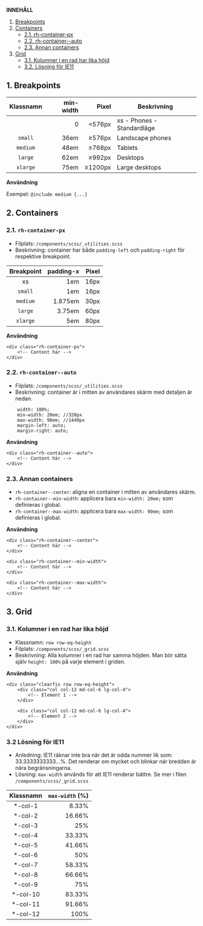 __INNEHÅLL__
1. [Breakpoints](#1-breakpoints)
2. [Containers](#2-containers)
   * [2.1. rh-container-px](#21-rh-container-px)
   * [2.2. rh-container--auto](#22-rh-container--auto)
   * [2.3. Annan containers](#23-annan-containers)
3. [Grid](#3-grid)
   * [3.1. Kolumner i en rad har lika höjd](#31-kolumner-i-en-rad-har-lika-h%c3%b6jd)
   * [3.2. Lösning för IE11 ](#32-lösning-för-ie11)

## 1. Breakpoints
| Klassnamn | min-width | Pixel | Beskrivning |
|:---:|---:|---:|---|
||0|<576px|xs - Phones - Standardläge|
|`small`|36em|≥576px|Landscape phones|
|`medium`|48em|≥768px|Tablets|
|`large`|62em|≥992px|Desktops|
|`xlarge`|75em|≥1200px|Large desktops|

__Användning__

Exempel: `@include medium {...}`

## 2. Containers
### 2.1. `rh-container-px`
- Filplats: `/components/scss/_utilities.scss`
- Beskrivning: container har både `padding-left` och `padding-right` för respektive breakpoint.

| Breakpoint | padding-x| Pixel |
|:---:|---:|---:|
|xs|1em|16px|
|`small`|1em|16px|
|`medium`|1.875em|30px|
|`large`|3.75em|60px|
|`xlarge`|5em|80px|

__Användning__
```
<div class="rh-container-px">
    <!-- Content här -->
</div>
```

### 2.2. `rh-container--auto`
- Filplats: `/components/scss/_utilities.scss`
- Beskrivning: container är i mitten av användares skärm med detaljen är nedan.
```
    width: 100%;
    min-width: 20em; //320px
    max-width: 90em; //1440px
    margin-left: auto;
    margin-right: auto;
```

__Användning__
```
<div class="rh-container--auto">
    <!-- Content här -->
</div>
```

### 2.3. Annan containers
- `rh-container--center`: aligna en container i mitten av användares skärm.
- `rh-container--min-width`: applicera bara `min-width: 20em;` som definieras i global.
- `rh-container--max-width`: applicera bara `max-width: 90em;` som definieras i global.

__Användning__
```
<div class="rh-container--center">
    <!-- Content här -->
</div>

<div class="rh-container--min-width">
    <!-- Content här -->
</div>

<div class="rh-container--max-width">
    <!-- Content här -->
</div>
```

## 3. Grid

### 3.1. Kolumner i en rad har lika höjd
- Klassnamn: `row row-eq-height`
- Filplats: `/components/scss/_grid.scss`
- Beskrivning: Alla kolumner i en rad har samma höjden. Man bör sätta själv `height: 100%` på varje element i griden.

__Användning__
```
<div class="clearfix row row-eq-height">
    <div class="col col-12 md-col-6 lg-col-4">
        <!-- Element 1 -->
    </div>
    
    <div class="col col-12 md-col-6 lg-col-4">
        <!-- Element 2 -->
    </div>
</div>
```

### 3.2 Lösning för IE11
* Anledning: IE11 räknar inte bra när det är odda nummer lik som: 33.3333333333...%. Det renderar om mycket och blinkar när bredden är nära begränsningarna.
* Lösning: `max-width` används för att IE11 renderar bättre. Se mer i filen `/components/scss/_grid.scss`

|Klassnamn|`max-width` (%)|
|:---:|---:|
|*-col-1|8.33%|
|*-col-2|16.66%|
|*-col-3|25%|
|*-col-4|33.33%|
|*-col-5|41.66%|
|*-col-6|50%|
|*-col-7|58.33%|
|*-col-8|66.66%|
|*-col-9|75%|
|*-col-10|83.33%|
|*-col-11|91.66%|
|*-col-12|100%|
